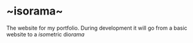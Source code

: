 # \~isorama\~
The website for my portfolio. During development it will go from a basic website
to a *iso*metric dio*rama*

